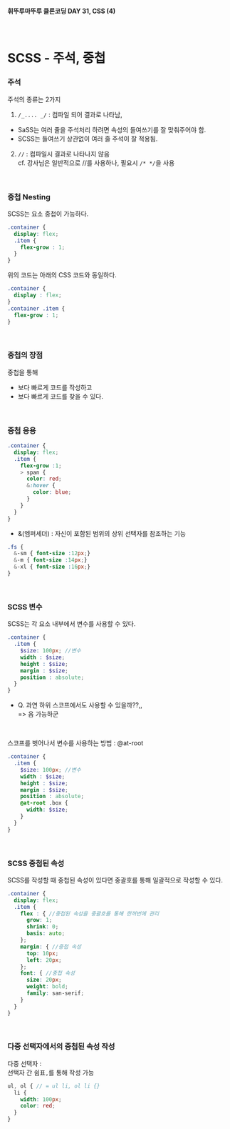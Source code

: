 #### 휘뚜루마뚜루 클론코딩 DAY 31, CSS (4)

<br>

# SCSS - 주석, 중첩

### **주석**

주석의 종류는 2가지

1. `/_.... _/` : 컴파일 되어 결과로 나타남,

- SaSS는 여러 줄을 주석처리 하려면 속성의 들여쓰기를 잘 맞춰주어야 함.
- SCSS는 들여쓰기 상관없이 여러 줄 주석이 잘 적용됨.

2. `//` : 컴파일시 결과로 나타나지 않음<br>
   cf. 강사님은 일반적으로 //를 사용하나, 필요시 `/* */`을 사용

<br>

### **중첩 Nesting**

SCSS는 요소 중첩이 가능하다.

```SCSS
.container {
  display: flex;
  .item {
    flex-grow : 1;
  }
}
```

위의 코드는 아래의 CSS 코드와 동일하다.

```SCSS
.container {
  display : flex;
}
.container .item {
  flex-grow : 1;
}
```

<br>

### **중첩의 장점**

중첩을 통해

- 보다 빠르게 코드를 작성하고
- 보다 빠르게 코드를 찾을 수 있다.

<br>

### **중첩 응용**

```SCSS
.container {
  display: flex;
  .item {
    flex-grow :1;
    > span {
      color: red;
      &:hover {
        color: blue;
      }
    }
  }
}
```

- &(엠퍼세더) : 자신이 포함된 범위의 상위 선택자를 참조하는 기능

```SCSS
.fs {
  &-sm { font-size :12px;}
  &-m { font-size :14px;}
  &-xl { font-size :16px;}
}
```

<br>

### **SCSS 변수**

SCSS는 각 요소 내부에서 변수를 사용할 수 있다.

```SCSS
.container {
  .item {
    $size: 100px; //변수
    width : $size;
    height : $size;
    margin : $size;
    position : absolute;
  }
}
```

- Q. 과연 하위 스코프에서도 사용할 수 있을까??,,<br>
  => 음 가능하군

<br>

스코프를 벗어나서 변수를 사용하는 방법 : @at-root

```SCSS
.container {
  .item {
    $size: 100px; //변수
    width : $size;
    height : $size;
    margin : $size;
    position : absolute;
    @at-root .box {
      width: $size;
    }
  }
}

```

<br>

### **SCSS 중첩된 속성**

SCSS를 작성할 때 중첩된 속성이 있다면 중괄호를 통해 일괄적으로 작성할 수 있다.

```SCSS
.container {
  display: flex;
  .item {
    flex : { //중첩된 속성을 중괄호를 통해 한꺼번에 관리
      grow: 1;
      shrink: 0;
      basis: auto;
    };
    margin: { //중첩 속성
      top: 10px;
      left: 20px;
    };
    font: { //중첩 속성
      size: 20px;
      weight: bold;
      family: san-serif;
    }
  }
}
```

<br>

### **다중 선택자에서의 중첩된 속성 작성**

다중 선택자 : <br>
선택자 간 쉼표`,`를 통해 작성 가능

```SCSS
ul, ol { // = ul li, ol li {}
  li {
    width: 100px;
    color: red;
  }
}
```
